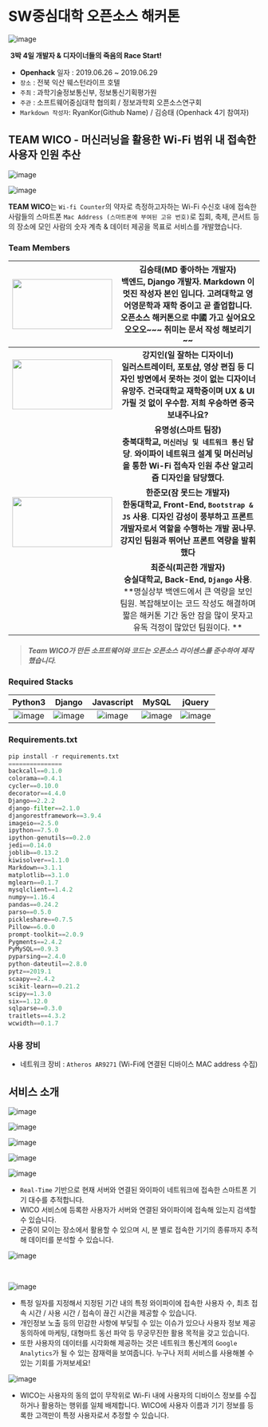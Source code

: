# SW중심대학 오픈소스 해커톤 

![image](https://user-images.githubusercontent.com/40455392/60289693-0282b800-9952-11e9-911f-dcbd5427250a.png)

​                                                         **3박 4일 개발자 & 디자이너들의 죽음의 Race Start!**

- **Openhack** 일자 : 2019.06.26 ~ 2019.06.29
- `장소` : 전북 익산 웨스턴라이프 호텔
- `주최` : 과학기술정보통신부, 정보통신기획평가원
- `주관` : 소프트웨어중심대학 협의회 / 정보과학회 오픈소스연구회
- `Markdown 작성자`: RyanKor(Github Name) / 김승태 (Openhack 4기 참여자)

## TEAM WICO - 머신러닝을 활용한 Wi-Fi 범위 내 접속한 사용자 인원 추산 

![image](https://user-images.githubusercontent.com/40455392/60310430-dab14580-998d-11e9-8901-261d2fdec043.png)





![image](https://user-images.githubusercontent.com/40455392/60310507-2e239380-998e-11e9-893b-9e7d978a54f4.png)







**TEAM WICO**는 `Wi-fi Counter`의 약자로 측정하고자하는 Wi-Fi 수신호 내에 접속한 사람들의 스마트폰 `Mac Address (스마트폰에 부여된 고유 번호)`로 집회, 축제, 콘서트 등의 장소에 모인 사람의 숫자 계측 & 데이터 제공을 목표로 서비스를 개발했습니다.



### Team Members

| <img src="https://user-images.githubusercontent.com/40455392/60309905-28787e80-998b-11e9-8f40-2583f7a662ef.jpg" width=200px height=100px> | 김승태(MD 좋아하는 개발자)<br />백엔드, Django 개발자. Markdown 이 멋진 작성자 본인 입니다. 고려대학교 영어영문학과 재학 중이고 곧 졸업합니다. 오픈소스 해커톤으로 中國 가고 싶어요오오오오~~~ 취미는 문서 작성 해보리기 ~~ |
| :----------------------------------------------------------: | :----------------------------------------------------------: |
| <img src="https://user-images.githubusercontent.com/40455392/60310247-ecdeb400-998c-11e9-8deb-3fac9bda4168.png" width=200px height=100px> | **강지인(일 잘하는 디자이너) <br /> 일러스트레이터, 포토샵, 영상 편집 등 디자인 방면에서 못하는 것이 없는 디자이너 유망주. 건국대학교 재학중이며 UX & UI 가릴 것 없이 우수함. 저희 우승하면 중국 보내주나요?** |
|                                                              | **유명성(스마트 팀장)<br /> 충북대학교, `머신러닝 및 네트워크 통신` 담당**. **와이파이 네트워크 설계 및 머신러닝을 통한 Wi-Fi 접속자 인원 추산 알고리즘 디자인을 담당했다.** |
| <img src="https://user-images.githubusercontent.com/40455392/60312758-75fae880-9997-11e9-850f-540fb855bb55.png" width=200px height=100px> | **한준모(잠 못드는 개발자)<br /> 한동대학교, Front-End, `Bootstrap & JS` 사용**. **디자인 감성이 풍부하고 프론트 개발자로서 역할을 수행하는 개발 꿈나무. 강지인 팀원과 뛰어난 프론트 역량을 발휘했다** |
|                                                              | **최준식(피곤한 개발자)<br /> 숭실대학교, Back-End, `Django` 사용**. **명실상부 백엔드에서 큰 역량을 보인 팀원. 복잡해보이는 코드 작성도 해결하며 짧은 해커톤 기간 동안 잠을 많이 못자고 유독 걱정이 많았던 팀원이다. ** |





> #####  Team WICO가 만든 소프트웨어와 코드는 오픈소스 라이센스를 준수하여 제작했습니다.



### Required Stacks

|                           Python3                            |                            Django                            |                          Javascript                          |                            MySQL                             |                            jQuery                            |
| :----------------------------------------------------------: | :----------------------------------------------------------: | :----------------------------------------------------------: | :----------------------------------------------------------: | :----------------------------------------------------------: |
| ![image](https://user-images.githubusercontent.com/40455392/60309480-f1a16900-9988-11e9-8a35-57a31446c708.png) | ![image](https://user-images.githubusercontent.com/40455392/60309496-0978ed00-9989-11e9-9377-237e24f58832.png) | ![image](https://user-images.githubusercontent.com/40455392/60309583-7c826380-9989-11e9-982b-b10a79c0cf09.png) | ![image](https://user-images.githubusercontent.com/40455392/60309601-915ef700-9989-11e9-87dc-62b05c49a327.png) | ![image](https://user-images.githubusercontent.com/40455392/60309616-a6d42100-9989-11e9-847a-5dfc2a06b084.png) |



### Requirements.txt

```python
pip install -r requirements.txt
===============
backcall==0.1.0
colorama==0.4.1
cycler==0.10.0
decorator==4.4.0
Django==2.2.2
django-filter==2.1.0
djangorestframework==3.9.4
imageio==2.5.0
ipython==7.5.0
ipython-genutils==0.2.0
jedi==0.14.0
joblib==0.13.2
kiwisolver==1.1.0
Markdown==3.1.1
matplotlib==3.1.0
mglearn==0.1.7
mysqlclient==1.4.2
numpy==1.16.4
pandas==0.24.2
parso==0.5.0
pickleshare==0.7.5
Pillow==6.0.0
prompt-toolkit==2.0.9
Pygments==2.4.2
PyMySQL==0.9.3
pyparsing==2.4.0
python-dateutil==2.8.0
pytz==2019.1
scaapy==2.4.2
scikit-learn==0.21.2
scipy==1.3.0
six==1.12.0
sqlparse==0.3.0
traitlets==4.3.2
wcwidth==0.1.7
```



### 사용 장비

- 네트워크 장비 : `Atheros AR9271` (Wi-Fi에 연결된 디바이스 MAC address 수집)



## 서비스 소개

![image](https://user-images.githubusercontent.com/40455392/60312730-5794ed00-9997-11e9-8f6c-d3f76cf7ff6c.png)

![image](https://user-images.githubusercontent.com/40455392/60312691-3c29e200-9997-11e9-958e-b7f0b20b876c.png)

![image](https://user-images.githubusercontent.com/40455392/60312677-274d4e80-9997-11e9-9be7-3586dba05278.png)



![image](https://user-images.githubusercontent.com/40455392/60311021-37156480-9990-11e9-8ebe-520375aa2689.png)



![image](https://user-images.githubusercontent.com/40455392/60312563-bc9c1300-9996-11e9-8427-d03db7af4faf.png)



* `Real-Time` 기반으로 현재 서버와 연결된 와이파이 네트워크에 접속한 스마트폰 기기 대수를 추적합니다.
* WICO 서비스에 등록한 사용자가 서버와 연결된 와이파이에 접속해 있는지 검색할 수 있습니다.
* 군중이 모이는 장소에서 활용할 수 있으며 시, 분 별로 접속한 기기의 종류까지 추적해 데이터를 분석할 수 있습니다.



![image](https://user-images.githubusercontent.com/40455392/60310548-61662280-998e-11e9-9759-39a7af6802e1.png)

​                                                                      

![image](https://user-images.githubusercontent.com/40455392/60312977-4f897d00-9998-11e9-8f42-4ae6d0ea2b2d.png)



- 특정 일자를 지정해서 지정된 기간 내의 특정 와이파이에 접속한 사용자 수, 최초 접속 시간 / 사용 시간 / 접속이 끊긴 시간을 제공할 수 있습니다.
- 개인정보 노출 등의 민감한 사항에 부딪힐 수 있는 이슈가 있으나 사용자 정보 제공 동의하에 마케팅, 대형마트 동선 파악 등 무궁무진한 활용 목적을 갖고 있습니다.
- 또한 사용자의 데이터를 시각화해 제공하는 것은 네트워크 통신계의 `Google Analytics`가 될 수 있는 잠재력을 보여줍니다. 누구나 저희 서비스를 사용해볼 수 있는 기회를 가져보세요!



![image](https://user-images.githubusercontent.com/40455392/60311692-5bbf0b80-9993-11e9-8b3f-f2bc9fb299bb.png)

- WICO는 사용자의 동의 없이 무작위로 Wi-Fi 내에 사용자의 디바이스 정보를 수집하거나 활용하는 행위를 일체 배제합니다. WICO에 사용자 이름과 기기 정보를 등록한 고객만이 특정 사용자로서 추정할 수 있습니다.



